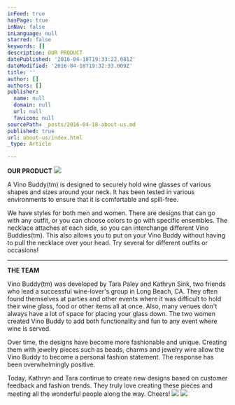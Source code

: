 ```yaml
---
inFeed: true
hasPage: true
inNav: false
inLanguage: null
starred: false
keywords: []
description: OUR PRODUCT
datePublished: '2016-04-18T19:33:22.081Z'
dateModified: '2016-04-18T19:32:33.009Z'
title: ''
author: []
authors: []
publisher:
  name: null
  domain: null
  url: null
  favicon: null
sourcePath: _posts/2016-04-18-about-us.md
published: true
url: about-us/index.html
_type: Article

---
```

**OUR PRODUCT**
![](https://the-grid-user-content.s3-us-west-2.amazonaws.com/455047cb-38e5-4f58-b435-b6d403733198.jpg)

A Vino Buddy(tm) is designed to securely hold wine glasses of various shapes and sizes around your neck. It has been tested in various environments to ensure that it is comfortable and spill-free.

We have styles for both men and women. There are designs that can go with any outfit, or you can choose colors to go with specific ensembles. The necklace attaches at each side, so you can interchange different Vino Buddies(tm). This also allows you to put on your Vino Buddy without having to pull the necklace over your head. Try several for different outfits or occasions! 

****

**THE TEAM**

Vino Buddy(tm) was developed by Tara Paley and Kathryn Sink, two friends who lead a successful wine-lover's group in Long Beach, CA. They often found themselves at parties and other events where it was difficult to hold their wine glass, food or other items all at once. Also, many venues don't always have a lot of space for placing your glass down. The two women created Vino Buddy to add both functionality and fun to any event where wine is served.

Over time, the designs have become more fashionable and unique. Creating them with jewelry pieces such as beads, charms and jewelry wire allow the Vino Buddy to become a personal fashion statement. The response has been overwhelmingly positive.

Today, Kathryn and Tara continue to create new designs based on customer feedback and fashion trends. They truly love creating these pieces and meeting all the wonderful people along the way. Cheers!
![](https://the-grid-user-content.s3-us-west-2.amazonaws.com/86ee4e7e-c7d4-47c3-950a-6bcbfb97be2f.jpg)
![](https://the-grid-user-content.s3-us-west-2.amazonaws.com/f6dfe47c-17d5-492c-b28a-813da7d508bd.jpg)
